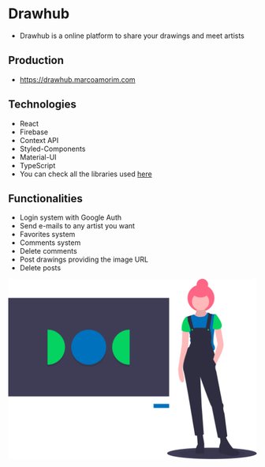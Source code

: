 # Drawhub

- Drawhub is a online platform to share your drawings and meet artists

## Production

- https://drawhub.marcoamorim.com

## Technologies

- React
- Firebase
- Context API
- Styled-Components
- Material-UI
- TypeScript
- You can check all the libraries used [here](https://github.com/marco-amorim/drawhub/network/dependencies)

## Functionalities

- Login system with Google Auth
- Send e-mails to any artist you want
- Favorites system
- Comments system
- Delete comments
- Post drawings providing the image URL
- Delete posts

<div style="text-align:center;">
  <img src="https://raw.githubusercontent.com/marco-amorim/drawhub/master/src/assets/images/landing.svg">
</div>
